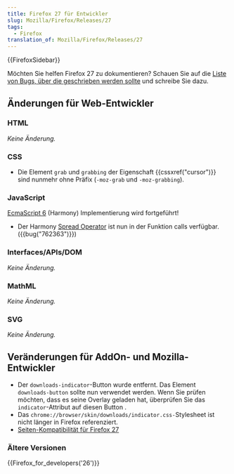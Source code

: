 ```yaml
---
title: Firefox 27 für Entwickler
slug: Mozilla/Firefox/Releases/27
tags:
  - Firefox
translation_of: Mozilla/Firefox/Releases/27
---
```

{{FirefoxSidebar}}

Möchten Sie helfen Firefox 27 zu dokumentieren? Schauen Sie auf die [Liste von Bugs, über die geschrieben werden sollte](http://beta.elchi3.de/doctracker/#list=fx&version=27.0) und schreibe Sie dazu.

## Änderungen für Web-Entwickler

### HTML

_Keine Änderung._

### CSS

- Die Element `grab` und `grabbing` der Eigenschaft {{cssxref("cursor")}} sind nunmehr ohne Präfix (`-moz-grab` und `-moz-grabbing`).

### JavaScript

[EcmaScript 6](/de/docs/Web/JavaScript/ECMAScript_6_support_in_Mozilla) (Harmony) Implementierung wird fortgeführt!

- Der Harmony [Spread Operator](http://wiki.ecmascript.org/doku.php?id=harmony:spread) ist nun in der Funktion calls verfügbar. ({{bug("762363")}})

### Interfaces/APIs/DOM

_Keine Änderung._

### MathML

_Keine Änderung._

### SVG

_Keine Änderung._

## Veränderungen für AddOn- und Mozilla-Entwickler

- Der `downloads-indicator`-Button wurde entfernt. Das Element `downloads-button` sollte nun verwendet werden. Wenn Sie prüfen möchten, dass es seine Overlay geladen hat, überprüfen Sie das `indicator`-Attribut auf diesen Button .
- Das `chrome://browser/skin/downloads/indicator.css-`Stylesheet ist nicht länger in Firefox referenziert.
- [Seiten-Kompatibilität für Firefox 27](/de/docs/Mozilla/Firefox/Releases/27/Site_Compatibility)

### Ältere Versionen

{{Firefox_for_developers('26')}}
